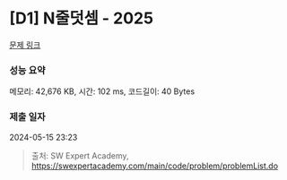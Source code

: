 # [D1] N줄덧셈 - 2025 

[문제 링크](https://swexpertacademy.com/main/code/problem/problemDetail.do?contestProbId=AV5QFZtaAscDFAUq) 

### 성능 요약

메모리: 42,676 KB, 시간: 102 ms, 코드길이: 40 Bytes

### 제출 일자

2024-05-15 23:23



> 출처: SW Expert Academy, https://swexpertacademy.com/main/code/problem/problemList.do